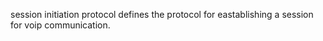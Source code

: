 session initiation protocol defines the protocol for eastablishing a session for voip communication.